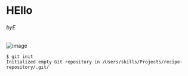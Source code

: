 # HEllo
###### byE

![image](https://github.com/user-attachments/assets/a08195a4-3e48-4130-aaff-f240c1bd61b6)

```
$ git init
Initialized empty Git repository in /Users/skills/Projects/recipe-repository/.git/
```
